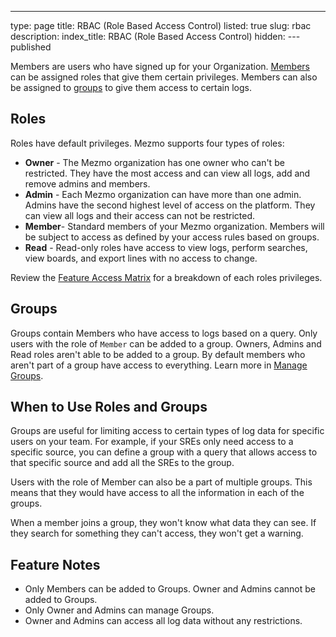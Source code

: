 ---
type: page
title: RBAC (Role Based Access Control)
listed: true
slug: rbac
description: 
index_title: RBAC (Role Based Access Control)
hidden: 
---published



Members are users who have signed up for your Organization. [Members](https://docs.mezmo.com/docs/how-to-manage-users) can be assigned roles that give them certain privileges. Members can also be assigned to [groups](https://docs.mezmo.com/docs/groups) to give them access to certain logs.

## Roles

Roles have default privileges. Mezmo supports four types of roles:

- **Owner** - The Mezmo organization has one owner who can't be restricted. They have the most access and can view all logs, add and remove admins and members.
- **Admin** - Each Mezmo organization can have more than one admin. Admins have the second highest level of access on the platform. They can view all logs and their access can not be restricted.
- **Member**- Standard members of your Mezmo organization. Members will be subject to access as defined by your access rules based on groups.
- **Read** - Read-only roles have access to view logs, perform searches, view boards, and export lines with no access to change.

Review the [Feature Access Matrix](https://docs.mezmo.com/docs/feature-access-matrix) for a breakdown of each roles privileges.

## Groups

Groups contain Members who have access to logs based on a query. Only users with the role of `Member` can be added to a group. Owners, Admins and Read roles aren't able to be added to a group. By default members who aren't part of a group have access to everything. Learn more in [Manage Groups](https://docs.mezmo.com/docs/groups).

## When to Use Roles and Groups

Groups are useful for limiting access to certain types of log data for specific users on your team. For example, if your SREs only need access to a specific source, you can define a group with a query that allows access to that specific source and add all the SREs to the group.

Users with the role of Member can also be a part of multiple groups. This means that they would have access to all the information in each of the groups.

When a member joins a group, they won't know what data they can see. If they search for something they can't access, they won't get a warning.

## Feature Notes

- Only Members can be added to Groups. Owner and Admins cannot be added to Groups.
- Only Owner and Admins can manage Groups.
- Owner and Admins can access all log data without any restrictions.





